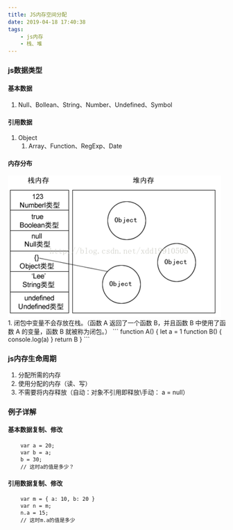 ```yaml
---
title: JS内存空间分配
date: 2019-04-18 17:40:38
tags:
    - js内存
    - 栈、堆
---
```

### js数据类型

#### 基本数据
  1. Null、Bollean、String、Number、Undefined、Symbol

#### 引用数据
  1. Object
     1. Array、Function、RegExp、Date

#### 内存分布
  <img src="/img/heap.png"  alt="内存分布" height = "auto"/>
  1. 闭包中变量不会存放在栈。（函数 A 返回了一个函数 B，并且函数 B 中使用了函数 A 的变量，函数 B 就被称为闭包。）
  ```
    function A() {
    let a = 1
    function B() {
        console.log(a)
    }
    return B
    }
  ```


### js内存生命周期
1. 分配所需的内存
2. 使用分配的内存（读、写）
3. 不需要将内存释放（自动：对象不引用即释放\手动： a = null）


### 例子详解
#### 基本数据复制、修改
```
    var a = 20;
    var b = a;
    b = 30;
    // 这时a的值是多少？
```

#### 引用数据复制、修改
```
    var m = { a: 10, b: 20 }
    var n = m;
    n.a = 15;
    // 这时m.a的值是多少
```